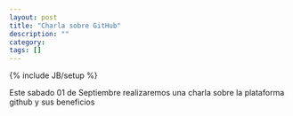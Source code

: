 ```yaml
---
layout: post
title: "Charla sobre GitHub"
description: ""
category: 
tags: []
---
```

{% include JB/setup %}

Este sabado 01 de Septiembre realizaremos una charla sobre
la plataforma github y sus beneficios